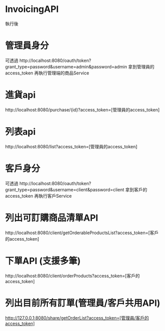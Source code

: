 # InvoicingAPI

執行後

# 管理員身分
可透過
http://localhost:8080/oauth/token?grant_type=password&username=admin&password=admin
拿到管理員的 access_token
再執行管理端的商品Service

# 進貨api
http://localhost:8080/purchase/{id}?access_token=[管理員的access_token]

# 列表api
http://localhost:8080/list?access_token=[管理員的access_token]

# 客戶身分
可透過
http://localhost:8080/oauth/token?grant_type=password&username=client&password=client
拿到客戶的 access_token
再執行客戶Service

# 列出可訂購商品清單API
http://localhost:8080/client/getOrderableProductsList?access_token=[客戶的access_token]

# 下單API (支援多筆)
http://localhost:8080/client/orderProducts?access_token=[客戶的access_token]

# 列出目前所有訂單(管理員/客戶共用API)
http://127.0.0.1:8080/share/getOrderList?access_token=[管理員/客戶的access_token]

